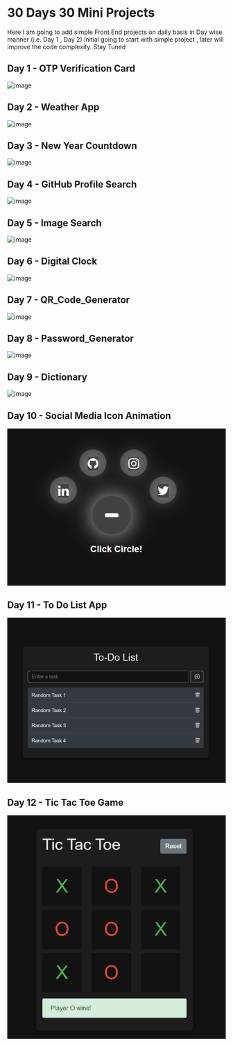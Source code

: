 # 30 Days 30 Mini Projects
Here I am going to add simple Front End projects on daily basis in Day wise manner (i.e. Day 1 , Day 2) 
Initial going to start with simple project , later will improve the code complexity. Stay Tuned


## Day 1 - OTP Verification Card
![image](ProjectsImages/OTP_Verification_Card.png)

## Day 2 - Weather App
![image](ProjectsImages/Weather_App.png)

## Day 3 - New Year Countdown
![image](ProjectsImages/New_Year_Countdown.png)

## Day 4 - GitHub Profile Search
![image](ProjectsImages/GitHub_Profile_Search.png)

## Day 5 - Image Search
![image](ProjectsImages/Image_Search.png)

## Day 6 - Digital Clock
![image](ProjectsImages/Digital_Clock.png)

## Day 7 - QR_Code_Generator
![image](/ProjectsImages/QR_Code_Generator.png)

## Day 8 - Password_Generator
![image](/ProjectsImages/Password_Generator.png)

## Day 9 - Dictionary
![image](/ProjectsImages/Dictionary.png)

## Day 10 - Social Media Icon Animation
![image](/ProjectsImages/Social_Media_Icon.png)

## Day 11 - To Do List App
![image](/ProjectsImages/ToDo_List.png)

## Day 12 - Tic Tac Toe Game
![image](/ProjectsImages/Tic_Tac_Toe.png)
